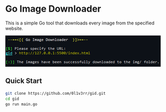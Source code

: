# Go Image Downloader
This is a simple Go tool that downloads every image from the specified website.

<img src=".github/screenshot.png" alt="screenshot">

## Quick Start
```sh
git clone https://github.com/0l1v3rr/gid.git
cd gid
go run main.go
```
